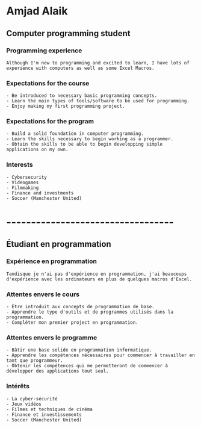 # Amjad Alaik
## Computer programming student
### Programming experience
    Although I'm new to programming and excited to learn, I have lots of experience with computers as well as some Excel Macros.
### Expectations for the course
    - Be introduced to necessary basic programming concepts.
    - Learn the main types of tools/software to be used for programming.
    - Enjoy making my first programming project.
### Expectations for the program
    - Build a solid foundation in computer programming.
    - Learn the skills necessary to begin working as a programmer.
    - Obtain the skills to be able to begin developping simple applications on my own.
### Interests
    - Cybersecurity
    - Videogames
    - Filmmaking
    - Finance and investments
    - Soccer (Manchester United)
# ----------------------------------
## Étudiant en programmation
### Expérience en programmation
    Tandisque je n'ai pas d'expérience en programmation, j'ai beaucoups d'expérience avec les ordinateurs en plus de quelques macros d'Excel.
### Attentes envers le cours
    - Être introduit aux concepts de programmation de base.
    - Apprendre le type d'outils et de programmes utilisés dans la programmation.
    - Compléter mon premier project en programmation.
### Attentes envers le programme 
    - Bâtir une base solide en programmation informatique.
    - Apprendre les compétences nécessaires pour commencer à travailler en tant que programmeur.
    - Obtenir les compétences qui me permetteront de commencer à développer des applications tout seul.
### Intérêts
    - La cyber-sécurité
    - Jeux vidéos
    - Filmes et techniques de cinéma
    - Finance et investissements
    - Soccer (Manchester United)